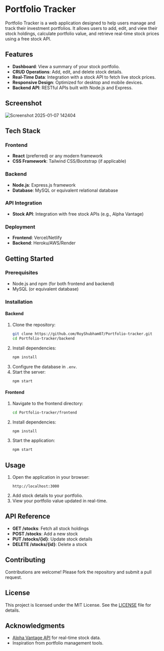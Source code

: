 # Portfolio Tracker

Portfolio Tracker is a web application designed to help users manage and track their investment portfolios. It allows users to add, edit, and view their stock holdings, calculate portfolio value, and retrieve real-time stock prices using a free stock API.

## Features

- **Dashboard**: View a summary of your stock portfolio.
- **CRUD Operations**: Add, edit, and delete stock details.
- **Real-Time Data**: Integration with a stock API to fetch live stock prices.
- **Responsive Design**: Optimized for desktop and mobile devices.
- **Backend API**: RESTful APIs built with Node.js and Express.

## Screenshot

![Screenshot 2025-01-07 142404](https://github.com/user-attachments/assets/af4dcc97-6b81-4aa2-a819-8165a768b34f)


## Tech Stack

### Frontend
- **React** (preferred) or any modern framework
- **CSS Framework**: Tailwind CSS/Bootstrap (if applicable)

### Backend
- **Node.js**: Express.js framework
- **Database**: MySQL or equivalent relational database

### API Integration
- **Stock API**: Integration with free stock APIs (e.g., Alpha Vantage)

### Deployment
- **Frontend**: Vercel/Netlify
- **Backend**: Heroku/AWS/Render

## Getting Started

### Prerequisites
- Node.js and npm (for both frontend and backend)
- MySQL (or equivalent database)

### Installation

#### Backend
1. Clone the repository:
   ```bash
   git clone https://github.com/RoyShubham07/Portfolio-tracker.git
   cd Portfolio-tracker/backend
   ```
2. Install dependencies:
   ```bash
   npm install
   ```
3. Configure the database in `.env`.
4. Start the server:
   ```bash
   npm start
   ```

#### Frontend
1. Navigate to the frontend directory:
   ```bash
   cd Portfolio-tracker/frontend
   ```
2. Install dependencies:
   ```bash
   npm install
   ```
3. Start the application:
   ```bash
   npm start
   ```

## Usage

1. Open the application in your browser:
   ```
   http://localhost:3000
   ```
2. Add stock details to your portfolio.
3. View your portfolio value updated in real-time.

## API Reference

- **GET /stocks**: Fetch all stock holdings
- **POST /stocks**: Add a new stock
- **PUT /stocks/{id}**: Update stock details
- **DELETE /stocks/{id}**: Delete a stock

## Contributing

Contributions are welcome! Please fork the repository and submit a pull request.

## License

This project is licensed under the MIT License. See the [LICENSE](LICENSE) file for details.

## Acknowledgments

- [Alpha Vantage API](https://www.alphavantage.co/) for real-time stock data.
- Inspiration from portfolio management tools.
